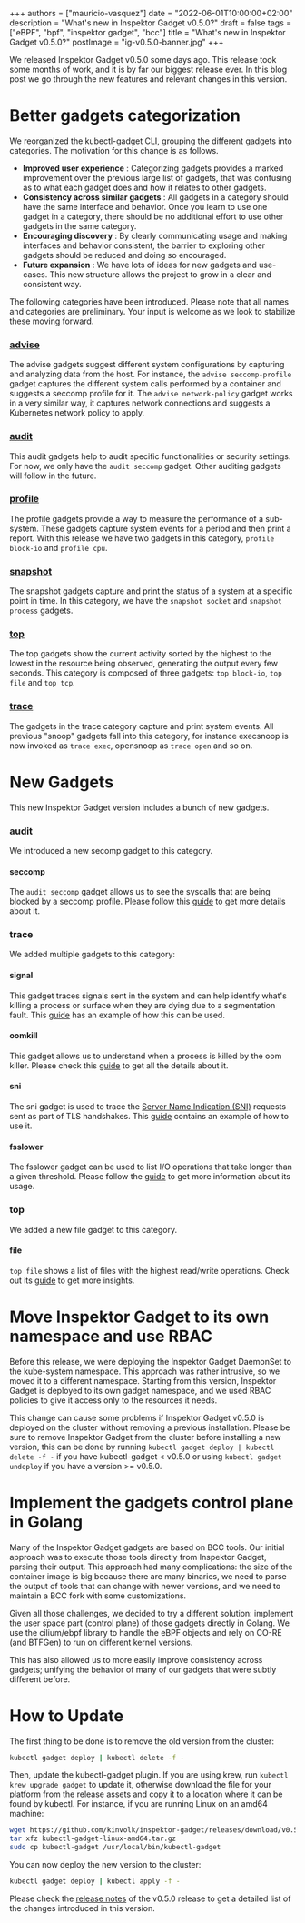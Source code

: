 +++
authors = ["mauricio-vasquez"]
date = "2022-06-01T10:00:00+02:00"
description = "What's new in Inspektor Gadget v0.5.0?"
draft = false
tags = ["eBPF", "bpf", "inspektor gadget", "bcc"]
title = "What's new in Inspektor Gadget v0.5.0?"
postImage = "ig-v0.5.0-banner.jpg"
+++

We released Inspektor Gadget v0.5.0 some days ago. This release took
some months of work, and it is by far our biggest release ever. In this
blog post we go through the new features and relevant changes in this
version.

# Better gadgets categorization

We reorganized the kubectl-gadget CLI, grouping the different gadgets
into categories. The motivation for this change is as follows.

- **Improved user experience** : Categorizing gadgets provides a marked
  improvement over the previous large list of gadgets, that was
  confusing as to what each gadget does and how it relates to other
  gadgets.
- **Consistency across similar gadgets** : All gadgets in a category
  should have the same interface and behavior. Once you learn to use one
  gadget in a category, there should be no additional effort to use
  other gadgets in the same category.
- **Encouraging discovery** : By clearly communicating usage and making
  interfaces and behavior consistent, the barrier to exploring other
  gadgets should be reduced and doing so encouraged.
- **Future expansion** : We have lots of ideas for new gadgets and
  use-cases. This new structure allows the project to grow in a clear
  and consistent way.

The following categories have been introduced. Please note that all
names and categories are preliminary. Your input is welcome as we look
to stabilize these moving forward.

### [advise](https://kinvolk.io/docs/inspektor-gadget/latest/guides/advise/)

The advise gadgets suggest different system configurations by capturing
and analyzing data from the host. For instance, the `advise
seccomp-profile` gadget captures the different system calls performed by
a container and suggests a seccomp profile for it. The `advise
network-policy` gadget works in a very similar way, it captures network
connections and suggests a Kubernetes network policy to apply.

### [audit](https://kinvolk.io/docs/inspektor-gadget/latest/guides/audit/)

This audit gadgets help to audit specific functionalities or security
settings. For now, we only have the `audit seccomp` gadget. Other auditing
gadgets will follow in the future.

### [profile](https://kinvolk.io/docs/inspektor-gadget/latest/guides/profile/)

The profile gadgets provide a way to measure the performance of a
sub-system. These gadgets capture system events for a period and then
print a report. With this release we have two gadgets in this category,
`profile block-io` and `profile cpu`.

### [snapshot](https://kinvolk.io/docs/inspektor-gadget/latest/guides/snapshot/)

The snapshot gadgets capture and print the status of a system at a
specific point in time. In this category, we have the `snapshot socket`
and `snapshot process` gadgets.

### [top](https://kinvolk.io/docs/inspektor-gadget/latest/guides/top/)

The top gadgets show the current activity sorted by the highest to the
lowest in the resource being observed, generating the output every few
seconds. This category is composed of three gadgets: `top block-io`, `top
file` and `top tcp`.

### [trace](https://kinvolk.io/docs/inspektor-gadget/latest/guides/trace/)

The gadgets in the trace category capture and print system events. All
previous "snoop" gadgets fall into this category, for instance execsnoop
is now invoked as `trace exec`, opensnoop as `trace open` and so on.

# New Gadgets

This new Inspektor Gadget version includes a bunch of new gadgets.

### audit

We introduced a new secomp gadget to this category.

#### seccomp

The `audit seccomp` gadget allows us to see the syscalls that are being
blocked by a seccomp profile. Please follow this
[guide](https://kinvolk.io/docs/inspektor-gadget/latest/guides/audit/seccomp.md)
to get more details about it.

### trace

We added multiple gadgets to this category:

#### signal

This gadget traces signals sent in the system and can help identify
what's killing a process or surface when they are dying due to a
segmentation fault. This
[guide](https://kinvolk.io/docs/inspektor-gadget/latest/guides/trace/signal.md)
has an example of how this can be used.

#### oomkill

This gadget allows us to understand when a process is killed by the oom
killer. Please check this
[guide](https://kinvolk.io/docs/inspektor-gadget/latest/guides/trace/oomkill.md)
to get all the details about it.

#### sni

The sni gadget is used to trace the [Server Name Indication
(SNI)](https://en.wikipedia.org/wiki/Server_Name_Indication) requests
sent as part of TLS handshakes. This
[guide](https://kinvolk.io/docs/inspektor-gadget/latest/guides/trace/sni.md)
contains an example of how to use it.

#### fsslower

The fsslower gadget can be used to list I/O operations that take longer
than a given threshold. Please follow the
[guide](https://kinvolk.io/docs/inspektor-gadget/latest/guides/trace/fsslower.md)
to get more information about its usage.

### top

We added a new file gadget to this category.

#### file

`top file` shows a list of files with the highest read/write operations.
Check out its
[guide](https://kinvolk.io/docs/inspektor-gadget/latest/guides/top/file.md)
to get more insights.

# Move Inspektor Gadget to its own namespace and use RBAC

Before this release, we were deploying the Inspektor Gadget DaemonSet to
the kube-system namespace. This approach was rather intrusive, so we
moved it to a different namespace. Starting from this version, Inspektor
Gadget is deployed to its own gadget namespace, and we used RBAC
policies to give it access only to the resources it needs.

This change can cause some problems if Inspektor Gadget v0.5.0 is
deployed on the cluster without removing a previous installation. Please
be sure to remove Inspektor Gadget from the cluster before installing a
new version, this can be done by running `kubectl gadget deploy |
kubectl delete -f -` if you have kubectl-gadget < v0.5.0 or using
`kubectl gadget undeploy` if you have a version >= v0.5.0.

# Implement the gadgets control plane in Golang

Many of the Inspektor Gadget gadgets are based on BCC tools. Our initial
approach was to execute those tools directly from Inspektor Gadget,
parsing their output. This approach had many complications: the size of
the container image is big because there are many binaries, we need to
parse the output of tools that can change with newer versions, and we
need to maintain a BCC fork with some customizations.

Given all those challenges, we decided to try a different solution:
implement the user space part (control plane) of those gadgets directly
in Golang. We use the cilium/ebpf library to handle the eBPF objects and
rely on CO-RE (and BTFGen) to run on different kernel versions.

This has also allowed us to more easily improve consistency across
gadgets; unifying the behavior of many of our gadgets that were subtly
different before.

# How to Update

The first thing to be done is to remove the old version from the cluster:

```bash
kubectl gadget deploy | kubectl delete -f -
```

Then, update the kubectl-gadget plugin. If you are using krew, run
`kubectl krew upgrade gadget` to update it, otherwise download the file
for your platform from the release assets and copy it to a location
where it can be found by kubectl. For instance, if you are running Linux
on an amd64 machine:

```bash
wget https://github.com/kinvolk/inspektor-gadget/releases/download/v0.5.0/kubectl-gadget-linux-amd64.tar.gz
tar xfz kubectl-gadget-linux-amd64.tar.gz
sudo cp kubectl-gadget /usr/local/bin/kubectl-gadget
```

You can now deploy the new version to the cluster:

```bash
kubectl gadget deploy | kubectl apply -f -
```

Please check the [release
notes](https://github.com/kinvolk/inspektor-gadget/releases/tag/v0.5.0)
of the v0.5.0 release to get a detailed list of the changes introduced
in this version.